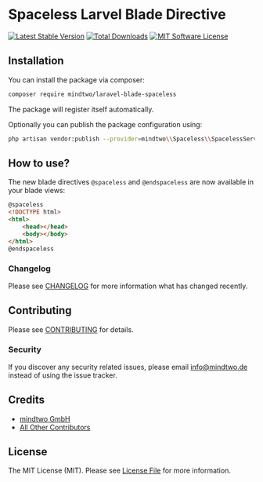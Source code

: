 # Spaceless Larvel Blade Directive
[![Latest Stable Version](https://img.shields.io/packagist/v/mindtwo/laravel-blade-spaceless?style=flat-square)](https://packagist.org/packages/mindtwo/laravel-blade-spaceless)
[![Total Downloads](https://img.shields.io/packagist/dt/mindtwo/laravel-blade-spaceless?style=flat-square)](https://packagist.org/packages/mindtwo/laravel-blade-spaceless)
[![MIT Software License](https://img.shields.io/badge/license-MIT-blue.svg?style=flat-square)](LICENSE.md)


## Installation

You can install the package via composer:

```bash
composer require mindtwo/laravel-blade-spaceless
```

The package will register itself automatically. 

Optionally you can publish the package configuration using:

```bash
php artisan vendor:publish --provider=mindtwo\\Spaceless\\SpacelessServiceProvider
```

## How to use?

The new blade directives `@spaceless` and `@endspaceless` are now available in your blade views:

```html
@spaceless
<!DOCTYPE html>
<html>
    <head></head>
    <body></body>
</html>
@endspaceless
```

### Changelog

Please see [CHANGELOG](CHANGELOG.md) for more information what has changed recently.

## Contributing

Please see [CONTRIBUTING](CONTRIBUTING.md) for details.

### Security

If you discover any security related issues, please email info@mindtwo.de instead of using the issue tracker.

## Credits

- [mindtwo GmbH](https://github.com/mindtwo)
- [All Other Contributors](../../contributors)

## License

The MIT License (MIT). Please see [License File](LICENSE.md) for more information.
 

